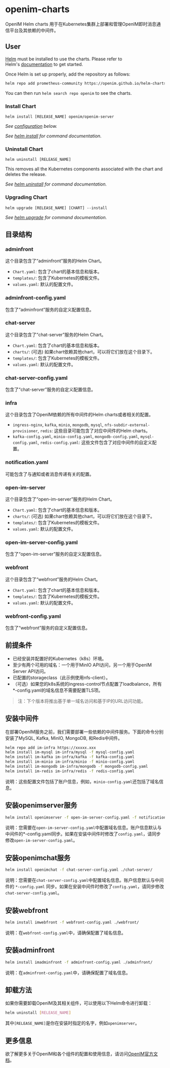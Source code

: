 # openim-charts

OpenIM Helm charts 用于在Kubernetes集群上部署和管理OpenIM即时消息通信平台及其依赖的中间件。

## User 

[Helm](https://helm.sh/) must be installed to use the charts. Please refer to Helm's [documentation](https://helm.sh/docs/) to get started.

Once Helm is set up properly, add the repository as follows:

```bash
helm repo add prometheus-community https://openim.github.io/helm-charts
```

You can then run `helm search repo openim` to see the charts.

### Install Chart

```
helm install [RELEASE_NAME] openim/openim-server
```

*See [configuration](https://github.com/openim/helm-charts/tree/main/charts/) below.*

*See [helm install](https://helm.sh/docs/helm/helm_install/) for command documentation.*

### Uninstall Chart

```
helm uninstall [RELEASE_NAME]
```

This removes all the Kubernetes components associated with the chart and deletes the release.

*See [helm uninstall](https://helm.sh/docs/helm/helm_uninstall/) for command documentation.*


### Upgrading Chart

```
helm upgrade [RELEASE_NAME] [CHART] --install
```

*See [helm upgrade](https://helm.sh/docs/helm/helm_upgrade/) for command documentation.*


## 目录结构

### adminfront

这个目录包含了“adminfront”服务的Helm Chart。

+ `Chart.yaml`: 包含了chart的基本信息和版本。
+ `templates/`: 包含了Kubernetes的模板文件。
+ `values.yaml`: 默认的配置文件。

### adminfront-config.yaml

包含了“adminfront”服务的自定义配置信息。

### chat-server

这个目录包含了“chat-server”服务的Helm Chart。

+ `Chart.yaml`: 包含了chart的基本信息和版本。
+ `charts/`: (可选) 如果chart依赖其他chart，可以将它们放在这个目录下。
+ `templates/`: 包含了Kubernetes的模板文件。
+ `values.yaml`: 默认的配置文件。

### chat-server-config.yaml

包含了“chat-server”服务的自定义配置信息。

### infra

这个目录包含了OpenIM依赖的所有中间件的Helm charts或者相关的配置。

+ `ingress-nginx`, `kafka`, `minio`, `mongodb`, `mysql`, `nfs-subdir-external-provisioner`, `redis`: 这些目录可能包含了对应中间件的Helm charts。
+ `kafka-config.yaml`, `minio-config.yaml`, `mongodb-config.yaml`, `mysql-config.yaml`, `redis-config.yaml`: 这些文件包含了对应中间件的自定义配置。

### notification.yaml

可能包含了与通知或者消息传递有关的配置。

### open-im-server

这个目录包含了“open-im-server”服务的Helm Chart。

+ `Chart.yaml`: 包含了chart的基本信息和版本。
+ `charts/`: (可选) 如果chart依赖其他chart，可以将它们放在这个目录下。
+ `templates/`: 包含了Kubernetes的模板文件。
+ `values.yaml`: 默认的配置文件。

### open-im-server-config.yaml

包含了“open-im-server”服务的自定义配置信息。

### webfront

这个目录包含了“webfront”服务的Helm Chart。

+ `Chart.yaml`: 包含了chart的基本信息和版本。
+ `templates/`: 包含了Kubernetes的模板文件。
+ `values.yaml`: 默认的配置文件。

### webfront-config.yaml

包含了“webfront”服务的自定义配置信息。


## 前提条件

+ 已经安装并配置好的Kubernetes（k8s）环境。
+ 至少有两个可用的域名：一个用于MinIO API访问，另一个用于OpenIM Server API访问。
+ 已配置的storageclass（此示例使用nfs-client）。
+ （可选）如果您的k8s系统的ingress-control节点配置了loadbalance，所有*-config.yaml的域名信息不需要配置TLS项。

> 注：下个版本将推出基于单一域名访问和基于IP的URL访问功能。

## 安装中间件

在部署OpenIM服务之前，我们需要部署一些依赖的中间件服务。下面的命令分别安装了MySQL, Kafka, MinIO, MongoDB, 和Redis中间件。

```bash
helm repo add im-infra https://xxxxx.xxx
helm install im-mysql im-infra/mysql -f mysql-config.yaml
helm install im-kafka im-infra/kafka -f kafka-config.yaml
helm install im-minio im-infra/minio -f minio-config.yaml
helm install im-mongodb im-infra/mongodb -f mongodb-config.yaml
helm install im-redis im-infra/redis -f redis-config.yaml
```

说明：这些配置文件包括了账户信息，例如，`minio-config.yaml`还包括了域名信息。

## 安装openimserver服务

```bash
helm install openimserver -f open-im-server-config.yaml -f notification.yaml ./open-im-server/
```

说明：您需要在`open-im-server-config.yaml`中配置域名信息。账户信息默认与中间件的*-config.yaml同步。如果在安装中间件时修改了`config.yaml`，请同步修改`open-im-server-config.yaml`。

## 安装openimchat服务

```bash
helm install openimchat -f chat-server-config.yaml ./chat-server/
```

说明：您需要在`chat-server-config.yaml`中配置域名信息。账户信息默认与中间件的 `*-config.yaml` 同步。如果在安装中间件时修改了`config.yaml`，请同步修改`chat-server-config.yaml`。

## 安装webfront

```bash
helm install imwebfront -f webfront-config.yaml ./webfront/
```

说明：在`webfront-config.yaml`中，请确保配置了域名信息。

## 安装adminfront

```bash
helm install imadminfront -f adminfront-config.yaml ./adminfront/
```

说明：在`adminfront-config.yaml`中，请确保配置了域名信息。

## 卸载方法

如果你需要卸载OpenIM及其相关组件，可以使用以下Helm命令进行卸载：

```bash
helm uninstall [RELEASE_NAME]
```

其中`[RELEASE_NAME]`是你在安装时指定的名字，例如`openimserver`。

## 更多信息

欲了解更多关于OpenIM和各个组件的配置和使用信息，请访问[OpenIM官方文档](https://docs.openim.io/)。
